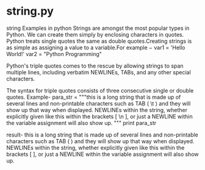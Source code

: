 # string.py
string Examples in python
Strings are amongst the most popular types in Python. We can create them simply by enclosing characters in quotes. Python treats single quotes the same as double quotes.Creating strings is as simple as assigning a value to a variable.For example −
var1 = 'Hello World!'
var2 = "Python Programming"

Python's triple quotes comes to the rescue by allowing strings to span multiple lines, including verbatim NEWLINEs, TABs, and any other special characters.

The syntax for triple quotes consists of three consecutive single or double quotes.
Example-
para_str = """this is a long string that is made up of
several lines and non-printable characters such as
TAB ( \t ) and they will show up that way when displayed.
NEWLINEs within the string, whether explicitly given like
this within the brackets [ \n ], or just a NEWLINE within
the variable assignment will also show up.
"""
print para_str

result-
this is a long string that is made up of
several lines and non-printable characters such as
TAB (    ) and they will show up that way when displayed.
NEWLINEs within the string, whether explicitly given like
this within the brackets [
 ], or just a NEWLINE within
the variable assignment will also show up.
